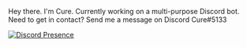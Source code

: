 Hey there. I'm Cure.
Currently working on a multi-purpose Discord bot.
Need to get in contact? Send me a message on Discord Cure#5133

[![Discord Presence](https://lanyard-profile-readme.vercel.app/api/767406118192152596)](https://discord.com/users/767406118192152596)
